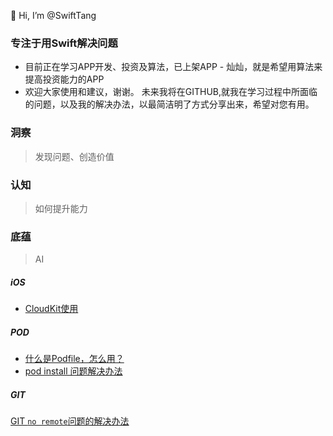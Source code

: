 👋 Hi, I’m @SwiftTang
### 专注于用Swift解决问题
- 目前正在学习APP开发、投资及算法，已上架APP - 灿灿，就是希望用算法来提高投资能力的APP
- 欢迎大家使用和建议，谢谢。
未来我将在GITHUB,就我在学习过程中所面临的问题，以及我的解决办法，以最简洁明了方式分享出来，希望对您有用。

### 洞察
> 发现问题、创造价值

### 认知
> 如何提升能力


### 底蕴
> AI

##### iOS
+ [CloudKit使用](https://github.com/SwiftTang/CloudKitSample#readme)

##### POD
+ [什么是Podfile，怎么用？](AboutProfile.md)
+ [pod install 问题解决办法](https://github.com/SwiftTang/SwiftTang/blob/main/PodPoblem.md)

##### GIT
[GIT `no remote`问题的解决办法](no-remote.md)



